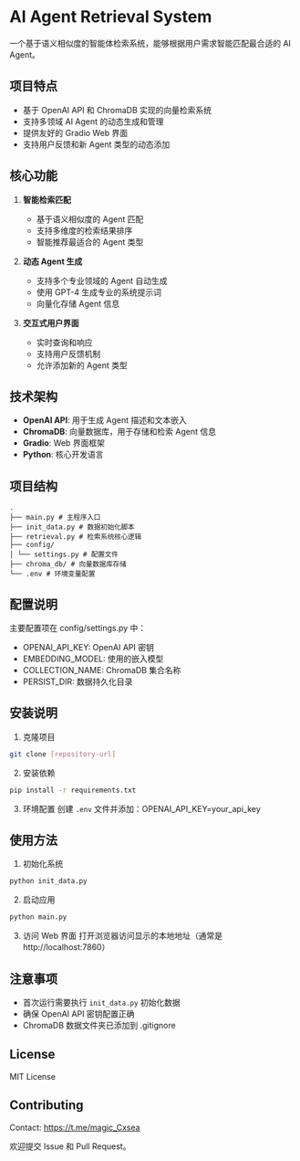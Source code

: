 # AI Agent Retrieval System

一个基于语义相似度的智能体检索系统，能够根据用户需求智能匹配最合适的 AI Agent。

## 项目特点

- 基于 OpenAI API 和 ChromaDB 实现的向量检索系统
- 支持多领域 AI Agent 的动态生成和管理
- 提供友好的 Gradio Web 界面
- 支持用户反馈和新 Agent 类型的动态添加

## 核心功能

1. **智能检索匹配**

   - 基于语义相似度的 Agent 匹配
   - 支持多维度的检索结果排序
   - 智能推荐最适合的 Agent 类型

2. **动态 Agent 生成**

   - 支持多个专业领域的 Agent 自动生成
   - 使用 GPT-4 生成专业的系统提示词
   - 向量化存储 Agent 信息

3. **交互式用户界面**
   - 实时查询和响应
   - 支持用户反馈机制
   - 允许添加新的 Agent 类型

## 技术架构

- **OpenAI API**: 用于生成 Agent 描述和文本嵌入
- **ChromaDB**: 向量数据库，用于存储和检索 Agent 信息
- **Gradio**: Web 界面框架
- **Python**: 核心开发语言

## 项目结构

```
.
├── main.py # 主程序入口
├── init_data.py # 数据初始化脚本
├── retrieval.py # 检索系统核心逻辑
├── config/
│ └── settings.py # 配置文件
├── chroma_db/ # 向量数据库存储
└── .env # 环境变量配置
```

## 配置说明

主要配置项在 config/settings.py 中：

- OPENAI_API_KEY: OpenAI API 密钥
- EMBEDDING_MODEL: 使用的嵌入模型
- COLLECTION_NAME: ChromaDB 集合名称
- PERSIST_DIR: 数据持久化目录

## 安装说明

1. 克隆项目

```bash
git clone [repository-url]
```

2. 安装依赖

```bash
pip install -r requirements.txt
```

3. 环境配置
   创建 `.env` 文件并添加：OPENAI_API_KEY=your_api_key

## 使用方法

1. 初始化系统

```bash
python init_data.py
```

2. 启动应用

```bash
python main.py
```

3. 访问 Web 界面 打开浏览器访问显示的本地地址（通常是 http://localhost:7860）

## 注意事项

- 首次运行需要执行 `init_data.py` 初始化数据
- 确保 OpenAI API 密钥配置正确
- ChromaDB 数据文件夹已添加到 .gitignore

## License

MIT License

## Contributing

Contact: https://t.me/magic_Cxsea

欢迎提交 Issue 和 Pull Request。
